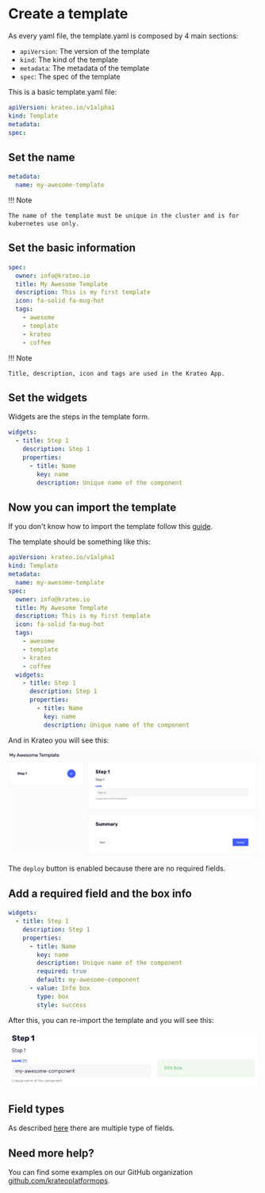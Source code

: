 # Create a template

As every yaml file, the template.yaml is composed by 4 main sections:

- `apiVersion`: The version of the template
- `kind`: The kind of the template
- `metadata`: The metadata of the template
- `spec`: The spec of the template

This is a basic template.yaml file:

```yaml
apiVersion: krateo.io/v1alpha1
kind: Template
metadata:
spec:
```

## Set the name

```yaml
metadata:
  name: my-awesome-template
```

!!! Note

    The name of the template must be unique in the cluster and is for kubernetes use only.

## Set the basic information

```yaml
spec:
  owner: info@krateo.io
  title: My Awesome Template
  description: This is my first template
  icon: fa-solid fa-mug-hot
  tags:
    - awesome
    - template
    - krateo
    - coffee
```

!!! Note

    Title, description, icon and tags are used in the Krateo App.

## Set the widgets

Widgets are the steps in the template form.

```yaml
widgets:
  - title: Step 1
    description: Step 1
    properties:
      - title: Name
        key: name
        description: Unique name of the component
```

## Now you can import the template

If you don't know how to import the template follow this [guide](/docs/tutorials/import-template).

The template should be something like this:

```yaml
apiVersion: krateo.io/v1alpha1
kind: Template
metadata:
  name: my-awesome-template
spec:
  owner: info@krateo.io
  title: My Awesome Template
  description: This is my first template
  icon: fa-solid fa-mug-hot
  tags:
    - awesome
    - template
    - krateo
    - coffee
  widgets:
    - title: Step 1
      description: Step 1
      properties:
        - title: Name
          key: name
          description: Unique name of the component
```

And in Krateo you will see this:

![template](../media/tutorial/template-step-1.png)

The `deploy` button is enabled because there are no required fields.

## Add a required field and the box info

```yaml
widgets:
  - title: Step 1
    description: Step 1
    properties:
      - title: Name
        key: name
        description: Unique name of the component
        required: true
        default: my-awesome-component
      - value: Info box
        type: box
        style: success
```

After this, you can re-import the template and you will see this:

![template](../media/tutorial/template-step-2.png)

## Field types

As described [here](../app/app-templates#types) there are multiple type of fields.

## Need more help?

You can find some examples on our GitHub organization
[github.com/krateoplatformops](https://github.com/krateoplatformops?q=krateo-template&type=all&language=&sort=).

